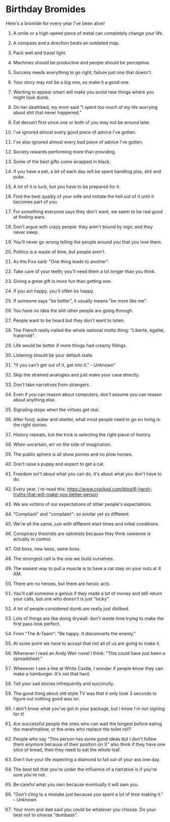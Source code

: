 
# Birthday Bromides

Here's a bromide for every year I've been alive!

1. A smile or a high-speed piece of metal can completely change your life.

1. A compass and a direction beats an outdated map.

1. Pack well and travel light.

1. Machines should be productive and people should be perceptive.

1. Success needs everything to go right, failure just one that doesn't.

1. Your story may not be a big one, so make it a good one.

1. Wanting to appear smart will make you avoid new things where you might look dumb.

1. On her deathbed, my mom said "I spent too much of my life worrying about shit that never happened."

1. Eat dessert first since one or both of you may not be around later.

1. I've ignored almost every good piece of advice I've gotten.

1. I've also ignored almost every bad piece of advice I've gotten.

1. Society rewards performing more than providing.

1. Some of the best gifts come wrapped in black.

1. If you have a pet, a bit of each day will be spent handling piss, shit and puke.

1. A lot of it is luck, but you have to be prepared for it.

1. Find the best quality of your wife and imitate the hell out of it until it becomes part of you.

1. For something everyone says they don't want, we seem to be real good at finding wars.

1. Don't argue with crazy people: they aren't bound by logic and they never sleep.

1. You'll never go wrong telling the people around you that you love them.

1. Politics is a waste of time, but people aren't.

1. As the Fixx said: "One thing leads to another".

1. Take care of your teeth; you'll need them a lot longer than you think.

1. Giving a great gift is more fun than getting one.

1. If you act happy, you'll often be happy.

1. If someone says "be better", it usually means "be more like me".

1. You have no idea the shit other people are going through.

1. People want to be heard but they don't want to listen.

1. The French really nailed the whole national motto thing: "Liberté, égalité, fraternité".

1. Life would be better if more things had creamy fillings.

1. Listening should be your default state.

1. "If you can't get out of it, get into it." - Unknown"

1. Skip the strained analogies and just make your case directly.

1. Don't take narratives from strangers.

1. Even if you can reason about computers, don't assume you can reason about anything else.

1. Signaling stops when the virtues get real.

1. After food, water and shelter, what most people need to go on living is the right stories.

1. History repeats, but the trick is selecting the right piece of history.

1. When uncertain, err on the side of imagination.

1. The public sphere is all show ponies and no plow horses.

1. Don't raise a puppy and expect to get a cat.

1. Freedom isn't about what you can do, it's about what you don't have to do.

1. Every year, I re-read this: https://www.cracked.com/blog/6-harsh-truths-that-will-make-you-better-person

1. We are victims of our expectations of other people's expectations.

1. "Compliant" and "complaint": so similar yet so different.

1. We're all the same, just with different start times and initial conditions.

1. Conspiracy theorists are optimists because they think someone is actually in control.

1. Old boss, new boss, same boss.

1. The strongest cell is the one we build ourselves.

1. The easiest way to pull a muscle is to have a cat step on your nuts at 4 AM.

1. There are no heroes, but there are heroic acts.

1. You'll call someone a genius if they made a lot of money and still return your calls, but one who doesn't is just "lucky".

1. A lot of people considered dumb are really just disliked.

1. Lots of things are like doing drywall: don't waste time trying to make the first pass look perfect.

1. From "The A-Team": "Be happy. It disconcerts the enemy."

1. At some point we have to accept that not all of us are going to make it.

1. Whenever I read an Andy Weir novel I think: "This could have just been a spreadsheet."

1. Whenever I see a line at White Castle, I wonder if people know they can make a hamburger. It's not that hard.

1. Tell your sad stories infrequently and succinctly.

1. The good thing about old-style TV was that it only took 3 seconds to figure out nothing good was on.

1. I don't know what you've got in your package, but I know I'm not signing for it!

1. Are successful people the ones who can wait the longest before eating the marshmallow, or the ones who replace the toilet roll?

1. People who say "This person has some good ideas but I don't follow them anymore because of their position on X" also think if they have one slice of bread, then they need to eat the whole loaf.

1. Don't live your life expecting a diamond to fall out of your ass one day.

1. The best tell that you're under the influence of a narrative is if you're sure you're not.

1. Be careful what you own because eventually it will own you.

1. "Don't cling to a mistake just because you spent a lot of time making it." - Unknown

1. Your mom and dad said you could be whatever you choose. Do your best not to choose "dumbass".
